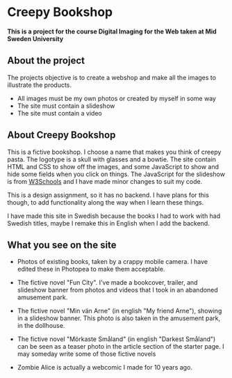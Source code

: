 # Creepy Bookshop

**This is a project for the course Digital Imaging for the Web taken at Mid Sweden University**

## About the project

The projects objective is to create a webshop and make all the images to illustrate the products. 

- All images must be my own photos or created by myself in some way
- The site must contain a slideshow
- The site must contain a video

## About Creepy Bookshop

This is a fictive bookshop. I choose a name that makes you think of creepy pasta. The logotype is a skull with glasses and a bowtie. The site contain HTML and CSS
to show off the images, and some JavaScript to show and hide some fields when you click on things. The JavaScript for the slideshow is from [W3Schools](https://www.w3schools.com/howto/tryit.asp?filename=tryhow_js_slideshow_auto) and I have made minor changes to suit my code.

This is a design assignment, so it has no backend. I have plans for this though, to add functionality along the way when I learn these things.

I have made this site in Swedish because the books I had to work with had Swedish titles, maybe I remake this in English when I add the backend.

## What you see on the site

- Photos of existing books, taken by a crappy mobile camera. I have edited these in Photopea to make them acceptable.

- The fictive novel "Fun City". I've made a bookcover, trailer, and slideshow banner from photos and videos that I took in an abandoned amusement park.

- The fictive novel "Min vän Arne" (in english "My friend Arne"), showing in a slideshow banner. This photo is also taken in the amusement park, in the dollhouse.

- The fictive novel "Mörkaste Småland" (in english "Darkest Småland") can be seen as a teaser photo in the article section of the starter page. I may someday write some of those fictive novels 

- Zombie Alice is actually a webcomic I made for 10 years ago. 


